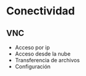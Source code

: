 # Conectividad

## VNC
* Acceso por ip
* Acceso desde la nube
* Transferencia de archivos
* Configuración
